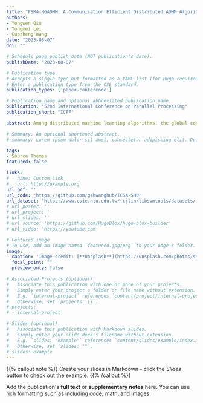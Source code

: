 ```yaml
---
title: "PSRA-HGADMM: A Communication Efficient Distributed ADMM Algorithm"
authors:
- Yongwen Qiu 
- Yongmei Lei 
- Guozheng Wang
date: "2023-08-07"
doi: ""

# Schedule page publish date (NOT publication's date).
publishDate: "2023-08-07"

# Publication type.
# Accepts a single type but formatted as a YAML list (for Hugo requirements).
# Enter a publication type from the CSL standard.
publication_types: ['paper-conference']

# Publication name and optional abbreviated publication name.
publication: "52nd International Conference on Parallel Processing"
publication_short: "ICPP"

abstract: Among distributed machine learning algorithms, the global consensus alternating direction method of multipliers (ADMM) has attracted much attention because it can effectively solve large-scale optimization problems. However, the high communication cost slows its convergence and limits scalability. To solve the problem, we propose a hierarchical grouping ADMM algorithm (PSRA-HGADMM) with a novel Ring-Allreduce communication model in this paper. Firstly, we optimize the parameter exchange of the ADMM algorithm and implement the global consensus ADMM algorithm in the decentralized architecture. Secondly, to improve the communication efficiency of the distributed system, we propose a novel Ring-Allreduce communication model (PSR-Allreduce) based on the idea of parameter server architecture. Finally, a Worker-Leader-Group generator (WLG) framework is designed to solve the problem of inconsistency of cluster nodes. This framework combines hierarchical parameter aggregation and adopts the grouping strategy to improve the scalability of the distributed system. Experiments show that PSRA-HGADMM has better convergence performance and better scalability than ADMMLib and AD-ADMM. Compared with ADMMLib, the overall communication cost of PSRA-HGADMM is reduced by 32%.

# Summary. An optional shortened abstract.
# summary: Lorem ipsum dolor sit amet, consectetur adipiscing elit. Duis posuere tellus ac convallis placerat. Proin tincidunt magna sed ex sollicitudin condimentum.

tags:
- Source Themes
featured: false

links:
# - name: Custom Link
#   url: http://example.org
url_pdf: ''
url_code: 'https://github.com/gzhwanghub/ICSA-SHU'
url_dataset: 'https://www.csie.ntu.edu.tw/~cjlin/libsvmtools/datasets/'
# url_poster: ''
# url_project: ''
# url_slides: ''
# url_source: 'https://github.com/HugoBlox/hugo-blox-builder'
# url_video: 'https://youtube.com'

# Featured image
# To use, add an image named `featured.jpg/png` to your page's folder. 
image:
  caption: 'Image credit: [**Unsplash**](https://unsplash.com/photos/s9CC2SKySJM)'
  focal_point: ""
  preview_only: false

# Associated Projects (optional).
#   Associate this publication with one or more of your projects.
#   Simply enter your project's folder or file name without extension.
#   E.g. `internal-project` references `content/project/internal-project/index.md`.
#   Otherwise, set `projects: []`.
# projects:
# - internal-project

# Slides (optional).
#   Associate this publication with Markdown slides.
#   Simply enter your slide deck's filename without extension.
#   E.g. `slides: "example"` references `content/slides/example/index.md`.
#   Otherwise, set `slides: ""`.
# slides: example
---
```


{{% callout note %}}
Create your slides in Markdown - click the *Slides* button to check out the example.
{{% /callout %}}

Add the publication's **full text** or **supplementary notes** here. You can use rich formatting such as including [code, math, and images](https://docs.hugoblox.com/content/writing-markdown-latex/).